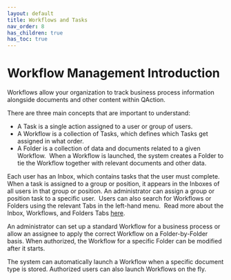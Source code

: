 ```yaml
---
layout: default
title: Workflows and Tasks
nav_order: 8
has_children: true
has_toc: true
---
```


# Workflow Management Introduction

Workflows allow your organization to track business process information alongside documents and other content within QAction.

There are three main concepts that are important to understand:

- A Task is a single action assigned to a user or group of users.
- A Workflow is a collection of Tasks, which defines which Tasks get assigned in what order.
- A Folder is a collection of data and documents related to a given Workflow.  When a Workflow is launched, the system creates a Folder to tie the Workflow together with relevant documents and other data.  

Each user has an Inbox, which contains tasks that the user must complete. When a task is assigned to a group or position, it appears in the Inboxes of all users in that group or position. An administrator can assign a group or position task to a specific user.  Users can also search for Workflows or Folders using the relevant Tabs in the left-hand menu.  Read more about the Inbox, Workflows, and Folders Tabs [here](/docs/workflows-and-tasks/workflow-screens).

An administrator can set up a standard Workflow for a business process or allow an assignee to apply the correct Workflow on a Folder-by-Folder basis. When authorized, the Workflow for a specific Folder can be modified after it starts.

The system can automatically launch a Workflow when a specific document type is stored. Authorized users can also launch Workflows on the fly.